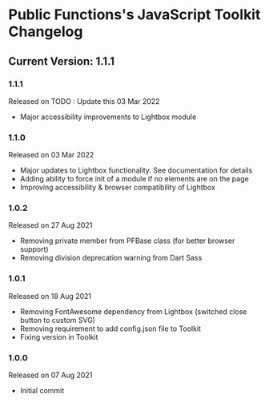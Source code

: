 # Public Functions's JavaScript Toolkit Changelog

## Current Version: 1.1.1

### 1.1.1

Released on TODO : Update this 03 Mar 2022

 - Major accessibility improvements to Lightbox module

### 1.1.0

Released on 03 Mar 2022

 - Major updates to Lightbox functionality. See documentation for details
 - Adding ability to force init of a module if no elements are on the page
 - Improving accessibility & browser compatibility of Lightbox

### 1.0.2

Released on 27 Aug 2021

 - Removing private member from PFBase class (for better browser support)
 - Removing division deprecation warning from Dart Sass

### 1.0.1

Released on 18 Aug 2021

 - Removing FontAwesome dependency from Lightbox (switched close button to custom SVG)
 - Removing requirement to add config.json file to Toolkit
 - Fixing version in Toolkit

### 1.0.0

Released on 07 Aug 2021

 - Initial commit